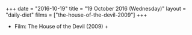 +++
date = "2016-10-19"
title = "19 October 2016 (Wednesday)"
layout = "daily-diet"
films = ["the-house-of-the-devil-2009"]
+++


* Film: The House of the Devil (2009) +
